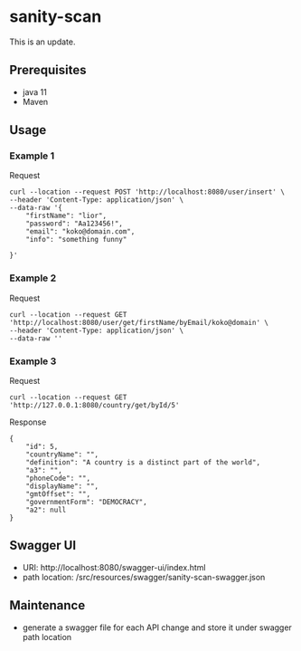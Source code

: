 # sanity-scan
This is an update.

## Prerequisites
- java 11
- Maven

## Usage
### Example 1
Request
```
curl --location --request POST 'http://localhost:8080/user/insert' \
--header 'Content-Type: application/json' \
--data-raw '{
    "firstName": "lior",
    "password": "Aa123456!",
    "email": "koko@domain.com",
    "info": "something funny"
    
}'
```
### Example 2
Request
```
curl --location --request GET 'http://localhost:8080/user/get/firstName/byEmail/koko@domain' \
--header 'Content-Type: application/json' \
--data-raw ''
```

### Example 3
Request
```
curl --location --request GET 'http://127.0.0.1:8080/country/get/byId/5'
```
Response
```
{
    "id": 5,
    "countryName": "",
    "definition": "A country is a distinct part of the world",
    "a3": "",
    "phoneCode": "",
    "displayName": "",
    "gmtOffset": "",
    "governmentForm": "DEMOCRACY",
    "a2": null
}
```



## Swagger UI

- URI: http://localhost:8080/swagger-ui/index.html
- path location: /src/resources/swagger/sanity-scan-swagger.json

## Maintenance
- generate a swagger file for each API change and store it under swagger path location 
